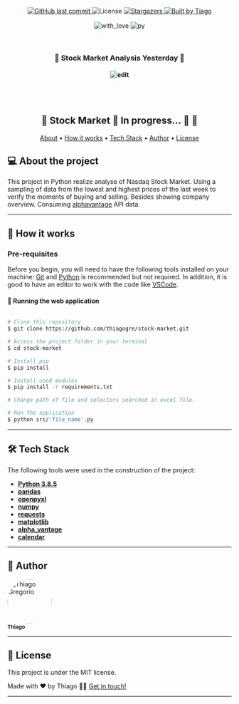 <p align="center">
  
  <a href="https://github.com/thiagogre/stock-market/commits/master">
    <img alt="GitHub last commit" src="https://img.shields.io/github/last-commit/thiagogre/stock-market">
  </a>
    
   <img alt="License" src="https://img.shields.io/badge/license-MIT-brightgreen">

   <a href="https://github.com/thiagogre/stock-market/stargazers">
    <img alt="Stargazers" src="https://img.shields.io/github/stars/thiagogre/stock-market?style=social">
  </a>

  <a href="https://www.linkedin.com/in/thiagogre/">
    <img alt="Built by Tiago" src="https://img.shields.io/badge/built%20by-Thiago-%237519C1">
  </a>
</p>

<p align="center">
  <img align="center" alt="with_love" src="https://forthebadge.com/images/badges/built-with-love.svg" />
  <img align="center" alt="py" src="https://forthebadge.com/images/badges/made-with-python.svg" />
<p>
</br>	
<h3 align="center"> 
	🚀 Stock Market Analysis Yesterday 🚀
</h3>
<h4 align="center">
	  <img alt="edit" title="#stock-market" src="./assets/stock-market.gif" style="max-width: 100%;">
</h4>
</br>
</br>

<h2 align="center"> 
	🚧 Stock Market 🚀 In progress... 🚀 🚧
</h2>

<p align="center">
 <a href="#-about-the-project">About</a> •
 <a href="#-how-it-works">How it works</a> • 
 <a href="#-tech-stack">Tech Stack</a> • 
 <a href="#-author">Author</a> • 
 <a href="#user-content--license">License</a>
</p>


## 💻 About the project 

This project in Python realize analyse of Nasdaq Stock Market. Using a sampling of data from the lowest and highest prices of the last week to verify the moments of buying and selling. Besides showing company overview.
Consuming [alphavantage](https://www.alphavantage.co/) API data.

---

## 🚀 How it works

### Pre-requisites

Before you begin, you will need to have the following tools installed on your machine:
[Git](https://git-scm.com) and [Python](https://python.org) is recommended but not required.
In addition, it is good to have an editor to work with the code like [VSCode](https://code.visualstudio.com/).


#### 🧭 Running the web application

```bash

# Clone this repository
$ git clone https://github.com/thiagogre/stock-market.git

# Access the project folder in your terminal
$ cd stock-market

# Install pip
$ pip install

# Install used modules
$ pip install -r requirements.txt

# Change path of file and selectors searched in excel file.

# Run the application
$ python src/'file_name'.py

```

---

## 🛠 Tech Stack

The following tools were used in the construction of the project:

-   **[Python 3.8.5](https://www.python.org)**
-   **[pandas](https://pandas.pydata.org/)**
-   **[openpyxl](https://openpyxl.readthedocs.io/en/latest/)**
-   **[numpy](https://numpy.org/)**
-   **[requests](https://pypi.org/project/requests/)**
-   **[matplotlib](https://matplotlib.org/)**
-   **[alpha_vantage](https://www.alphavantage.co/documentation)**
-   **[calendar](https://docs.python.org/3/library/calendar.html)**

---

## 🦸 Author


 <img style="border-radius: 50%;" src="https://avatars2.githubusercontent.com/u/66977846?s=460&u=c7422aab339b77062de914b222b3eca6fc6b70a8&v=4" width="100px;" alt="Thiago Gregorio"/>
 <br />
 <sub><b>Thiago</b></sub>
 <br />

---

## 📝 License

This project is under the MIT license.

Made with ❤️ by Thiago 👋🏽 [Get in touch!](https://www.linkedin.com/in/thiagogre/)

---
